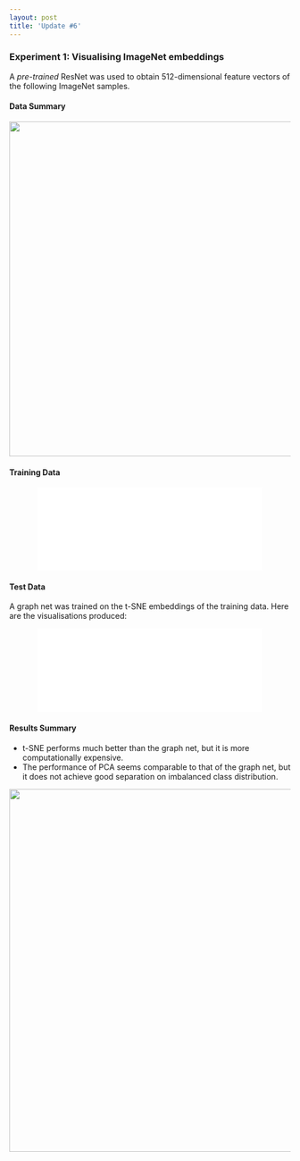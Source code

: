 ```yaml
---
layout: post
title: 'Update #6'
---
```

### Experiment 1: Visualising ImageNet embeddings
A _pre-trained_ ResNet was used to obtain 512-dimensional feature vectors of the following ImageNet samples.

#### Data Summary
<center>
<img src="{{ site.baseurl }}/public/update_6/summary.png" width="600">
</center>

#### Training Data
<center>
<iframe class="slideshow-iframe" src="{{ site.baseurl }}/slides/update_6_1.html"
style="width:80%" frameborder="0" scrolling="no" onload="resizeIframe(this)"></iframe>
</center>

#### Test Data
A graph net was trained on the t-SNE embeddings of the training data. Here are the visualisations produced:

<center>
<iframe class="slideshow-iframe" src="{{ site.baseurl }}/slides/update_6_2.html"
style="width:80%" frameborder="0" scrolling="no" onload="resizeIframe(this)"></iframe>
</center>

#### Results Summary
* t-SNE performs much better than the graph net, but it is more computationally expensive.
* The performance of PCA seems comparable to that of the graph net, but it does not achieve good separation on imbalanced class distribution. 

<center><img src="{{ site.baseurl }}/public/update_6/stats.png" width="650"></center>
